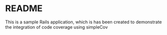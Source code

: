 # README

This is a sample Rails application, which is has been created to demonstrate the integration of code coverage using simpleCov 


